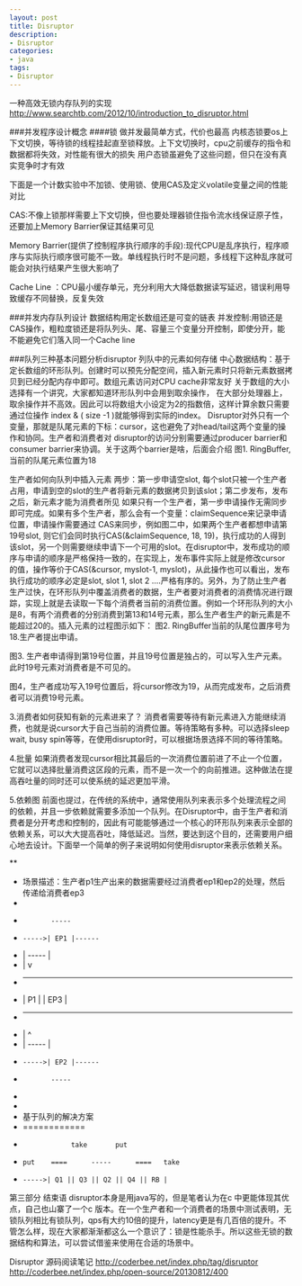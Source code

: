 ```yaml
---
layout: post
title: Disruptor
description:
- Disruptor
categories:
- java
tags:
- Disruptor
---
```

一种高效无锁内存队列的实现
http://www.searchtb.com/2012/10/introduction_to_disruptor.html

###并发程序设计概念
####锁
   做并发最简单方式，代价也最高
   内核态锁要os上下文切换，等待锁的线程挂起直至锁释放。上下文切换时，cpu之前缓存的指令和数据都将失效，对性能有很大的损失
   用户态锁虽避免了这些问题，但只在没有真实竞争时才有效

下面是一个计数实验中不加锁、使用锁、使用CAS及定义volatile变量之间的性能对比

   CAS:不像上锁那样需要上下文切换，但也要处理器锁住指令流水线保证原子性，还要加上Memory Barrier保证其结果可见

   Memory Barrier(提供了控制程序执行顺序的手段):现代CPU是乱序执行，程序顺序与实际执行顺序很可能不一致。单线程执行时不是问题，多线程下这种乱序就可能会对执行结果产生很大影响了

   Cache Line ：CPU最小缓存单元，充分利用大大降低数据读写延迟，错误利用导致缓存不同替换，反复失效

###并发内存队列设计
数据结构用定长数组还是可变的链表
并发控制:用锁还是CAS操作，粗粒度锁还是将队列头、尾、容量三个变量分开控制，即使分开，能不能避免它们落入同一个Cache line

###队列三种基本问题分析disruptor
列队中的元素如何存储
   中心数据结构：基于定长数组的环形队列。创建时可以预先分配空间，插入新元素时只将新元素数据拷贝到已经分配内存中即可。数组元素访问对CPU cache非常友好
   关于数组的大小选择有一个讲究，大家都知道环形队列中会用到取余操作， 在大部分处理器上，取余操作并不高效。因此可以将数组大小设定为2的指数倍，这样计算余数只需要通过位操作 index & ( size -1 )就能够得到实际的index。 Disruptor对外只有一个变量，那就是队尾元素的下标：cursor，这也避免了对head/tail这两个变量的操作和协同。生产者和消费者对 disruptor的访问分别需要通过producer barrier和consumer barrier来协调。关于这两个barrier是啥，后面会介绍
图1. RingBuffer,当前的队尾元素位置为18

   生产者如何向队列中插入元素
   两步：第一步申请空slot, 每个slot只被一个生产者占用，申请到空的slot的生产者将新元素的数据拷贝到该slot；第二步发布，发布之后，新元素才能为消费者所见
如果只有一个生产者，第一步申请操作无需同步即可完成。如果有多个生产者，那么会有一个变量：claimSequence来记录申请位置，申请操作需要通过 CAS来同步，例如图二中，如果两个生产者都想申请第19号slot, 则它们会同时执行CAS(&claimSequence, 18, 19)，执行成功的人得到该slot，另一个则需要继续申请下一个可用的slot。在disruptor中，发布成功的顺序与申请的顺序是严格保持一致的，在实现上，发布事件实际上就是修改cursor的值，操作等价于CAS(&cursor, myslot-1, myslot)，从此操作也可以看出，发布执行成功的顺序必定是slot, slot 1, slot 2 ….严格有序的。另外，为了防止生产者生产过快，在环形队列中覆盖消费者的数据，生产者要对消费者的消费情况进行跟踪，实现上就是去读取一下每个消费者当前的消费位置。例如一个环形队列的大小是8，有两个消费者的分别消费到第13和14号元素，那么生产者生产的新元素是不能超过20的。插入元素的过程图示如下： 图2. RingBuffer当前的队尾位置序号为18.生产者提出申请。

图3. 生产者申请得到第19号位置，并且19号位置是独占的，可以写入生产元素。此时19号元素对消费者是不可见的。

图4，生产者成功写入19号位置后，将cursor修改为19，从而完成发布，之后消费者可以消费19号元素。

3.消费者如何获知有新的元素进来了？ 消费者需要等待有新元素进入方能继续消费，也就是说cursor大于自己当前的消费位置。等待策略有多种。可以选择sleep wait, busy spin等等，在使用disruptor时，可以根据场景选择不同的等待策略。

4.批量 如果消费者发现cursor相比其最后的一次消费位置前进了不止一个位置，它就可以选择批量消费这区段的元素，而不是一次一个的向前推进。这种做法在提高吞吐量的同时还可以使系统的延迟更加平滑。

5.依赖图 前面也提过，在传统的系统中，通常使用队列来表示多个处理流程之间的依赖，并且一步依赖就需要多添加一个队列。在Disruptor中，由于生产者和消费者是分开考虑和控制的，因此有可能能够通过一个核心的环形队列来表示全部的依赖关系，可以大大提高吞吐，降低延迟。当然，要达到这个目的，还需要用户细心地去设计。下面举一个简单的例子来说明如何使用disruptor来表示依赖关系。
 
**
* 场景描述：生产者p1生产出来的数据需要经过消费者ep1和ep2的处理，然后传递给消费者ep3
*
*            -----
*     ----->| EP1 |------
*    |       -----       |
*    |                   v
*  ----                -----
* | P1 |              | EP3 |
*  ----                -----
*    |                   ^
*    |       -----       |
*     ----->| EP2 |------
*            -----
*
*
* 基于队列的解决方案
* ============
*                 take       put
*     put    ====      -----      ====   take
*     ----->| Q1 || Q3 || Q2 || Q4 || RB |

第三部分 结束语 disruptor本身是用java写的，但是笔者认为在c 中更能体现其优点，自己也山寨了一个c 版本。在一个生产者和一个消费者的场景中测试表明，无锁队列相比有锁队列，qps有大约10倍的提升，latency更是有几百倍的提升。不管怎么样，现在大家都渐渐都这么一个意识了：锁是性能杀手。所以这些无锁的数据结构和算法，可以尝试借鉴来使用在合适的场景中。



Disruptor 源码阅读笔记
http://coderbee.net/index.php/tag/disruptor
http://coderbee.net/index.php/open-source/20130812/400